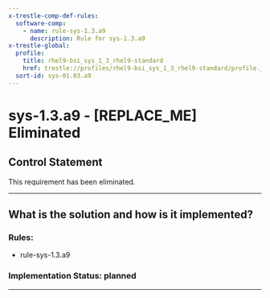 ```yaml
---
x-trestle-comp-def-rules:
  software-comp:
    - name: rule-sys-1.3.a9
      description: Rule for sys-1.3.a9
x-trestle-global:
  profile:
    title: rhel9-bsi_sys_1_3_rhel9-standard
    href: trestle://profiles/rhel9-bsi_sys_1_3_rhel9-standard/profile.json
  sort-id: sys-01.03.a9
---
```


# sys-1.3.a9 - \[REPLACE_ME\] Eliminated

## Control Statement

This requirement has been eliminated.

______________________________________________________________________

## What is the solution and how is it implemented?

<!-- For implementation status enter one of: implemented, partial, planned, alternative, not-applicable -->

<!-- Note that the list of rules under ### Rules: is read-only and changes will not be captured after assembly to JSON -->

<!-- Add control implementation description here for control: sys-1.3.a9 -->

### Rules:

  - rule-sys-1.3.a9

### Implementation Status: planned

______________________________________________________________________
